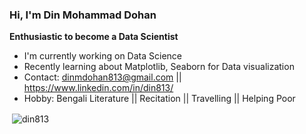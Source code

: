 ### Hi, I'm Din Mohammad Dohan


**Enthusiastic to become a Data Scientist**

- I'm currently working on Data Science
- Recently learning about Matplotlib, Seaborn for Data visualization
- Contact: dinmdohan813@gmail.com || https://www.linkedin.com/in/din813/
- Hobby: Bengali Literature || Recitation || Travelling || Helping Poor

<p>&nbsp;<img align="center" src="https://github-readme-stats.vercel.app/api?username=din813&show_icons=true&locale=en" alt="din813" /></p>
